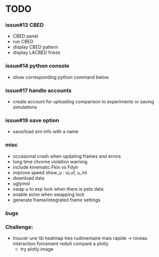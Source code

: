 # TODO

### issue#13 CBED
- CBED panel
- run CBED
- display CBED pattern
- display LACBED frieze

### issue#14 python console
- show corresponding python command below

### issue#17 handle accounts
- create account for uploading comparison to experiments or saving simulations

### issue#19 save option
- save/load sim info with a name


### misc
- occasional crash when updating frames and errors
- long time chrome violation warning
- include kinematic Fkin vs Fdyn
- improve speed show_u : ui,uf, u_int
- download data
- uglymol
- swap u to exp lock when there is pets data
- enable solve when swapping lock
- generate frame/integrated frame settings

### bugs

### Challenge:
- trouver une lib heatmap tres rudimentaire mais rapide -> niveau interaction forcement reduit comparé a plotly
    - try plotly.image
